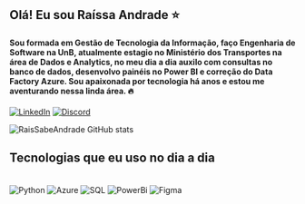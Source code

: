 

## Olá! Eu sou Raíssa Andrade ⭐

#### Sou formada em Gestão de Tecnologia da Informação, faço Engenharia de Software na UnB, atualmente estagio no Ministério dos Transportes na área de Dados e Analytics, no meu dia a dia auxilo com consultas no banco de dados, desenvolvo painéis no Power BI e correção do Data Factory Azure. Sou apaixonada por tecnologia há anos e estou me aventurando nessa linda área. 🔥

[![LinkedIn](https://img.shields.io/badge/LinkedIn-0077B5?style=for-the-badge&logo=linkedin&logoColor=white)](https://www.linkedin.com/in/raissa-andrade-b2908a1b4/)
[![Discord](https://img.shields.io/badge/Discord-7289DA?style=for-the-badge&logo=discord&logoColor=white)](https://discord.com/channels/@raissaandrade88/)


![RaisSabeAndrade GitHub stats](https://github-readme-stats.vercel.app/api?username=RaisSabeAndrade&show_icons=true&theme=dracula)


## Tecnologias que eu uso no dia a dia 
<div style="display: inline_block"><br>
<img align="center" alt="Python" src="https://img.shields.io/badge/Python-3776AB?style=for-the-badge&logo=python&logoColor=white"/>
<img align="center" alt="Azure" src="https://img.shields.io/badge/Microsoft_Azure-0089D6?style=for-the-badge&logo=microsoft-azure&logoColor=white"/>
<img align="center" alt="SQL" src="https://img.shields.io/badge/MySQL-00000F?style=for-the-badge&logo=mysql&logoColor=white"/>
<img align="center" alt="PowerBi" src="https://img.shields.io/badge/PowerBI-F2C811?style=for-the-badge&logo=Power%20BI&logoColor=white"/>
<img align="center" alt="Figma" src="https://img.shields.io/badge/Figma-F24E1E?style=for-the-badge&logo=figma&logoColor=white"/>
</div>
